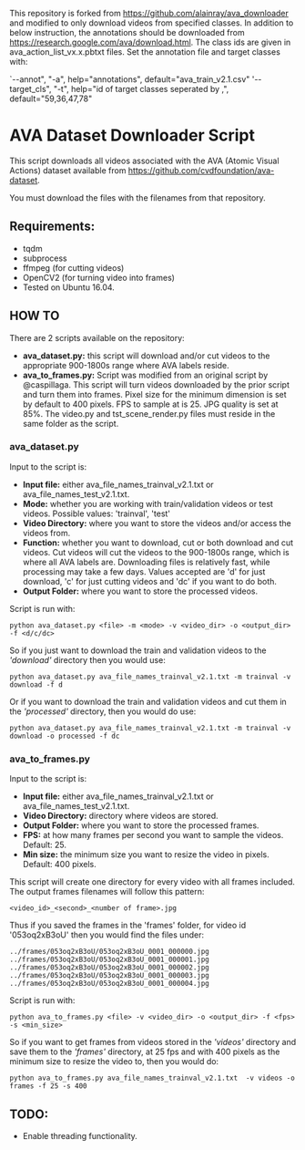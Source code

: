This repository is forked from https://github.com/alainray/ava_downloader and modified to only download videos from specified classes. 
In addition to below instruction, the annotations should be downloaded from https://research.google.com/ava/download.html.
The class ids are given in ava_action_list_vx.x.pbtxt files. 
Set the annotation file and target classes with:

`--annot", "-a", help="annotations", default="ava_train_v2.1.csv"
'--target_cls", "-t", help="id of target classes seperated by ,", default="59,36,47,78"


# AVA Dataset Downloader Script

This script downloads all videos associated with the AVA (Atomic Visual Actions) dataset available from https://github.com/cvdfoundation/ava-dataset. 

You must download the files with the filenames from that repository.

## Requirements:
* tqdm
* subprocess
* ffmpeg (for cutting videos)
* OpenCV2 (for turning video into frames)
* Tested on Ubuntu 16.04.

## HOW TO
There are 2 scripts available on the repository:
* **ava_dataset.py:** this script will download and/or cut videos to the appropriate 900-1800s range where AVA labels reside. 
* **ava_to_frames.py:** Script was modified from an original script by @caspillaga. This script will turn videos downloaded by the prior script and turn them into frames. Pixel size for the minimum dimension is set by default to 400 pixels. FPS to sample at is 25. JPG quality is set at 85%. The video.py and tst_scene_render.py files must reside in the same folder as the script.

### ava_dataset.py
Input to the script is:

* **Input file:** either ava_file_names_trainval_v2.1.txt or ava_file_names_test_v2.1.txt.
* **Mode:** whether you are working with train/validation videos or test videos. Possible values: 'trainval', 'test'
* **Video Directory:** where you want to store the videos and/or access the videos from.
* **Function:** whether you want to download, cut or both download and cut videos. Cut videos will cut the videos to the 900-1800s range, which is where all AVA labels are. Downloading files is relatively fast, while processing may take a few days. Values accepted are 'd' for just download, 'c' for just cutting videos and 'dc' if you want to do both.
* **Output Folder:** where you want to store the processed videos.

Script is run with:

`python ava_dataset.py <file> -m <mode> -v <video_dir> -o <output_dir> -f <d/c/dc>`

So if you just want to download the train and validation videos to the *'download'* directory then you would use:

`python ava_dataset.py ava_file_names_trainval_v2.1.txt -m trainval -v download -f d`

Or if you want to download the train and validation videos and cut them in the *'processed'* directory, then you would do use:

`python ava_dataset.py ava_file_names_trainval_v2.1.txt -m trainval -v download -o processed -f dc`

### ava_to_frames.py
Input to the script is:

* **Input file:** either ava_file_names_trainval_v2.1.txt or ava_file_names_test_v2.1.txt.
* **Video Directory:** directory where videos are stored.
* **Output Folder:** where you want to store the processed frames. 
* **FPS:** at how many frames per second you want to sample the videos. Default: 25.
* **Min size:** the minimum size you want to resize the video in pixels. Default: 400 pixels.

This script will create one directory for every video with all frames included. The output frames filenames will follow this pattern:

`<video_id>_<second>_<number of frame>.jpg`

Thus if you saved the frames in the 'frames' folder, for video id '053oq2xB3oU' then you would find the files under:

`../frames/053oq2xB3oU/053oq2xB3oU_0001_000000.jpg
../frames/053oq2xB3oU/053oq2xB3oU_0001_000001.jpg
../frames/053oq2xB3oU/053oq2xB3oU_0001_000002.jpg
../frames/053oq2xB3oU/053oq2xB3oU_0001_000003.jpg
../frames/053oq2xB3oU/053oq2xB3oU_0001_000004.jpg`

Script is run with:

`python ava_to_frames.py <file> -v <video_dir> -o <output_dir> -f <fps> -s <min_size>`

So if you want to get frames from videos stored in the *'videos'* directory and save them to the *'frames'* directory, at 25 fps and with 400 pixels as the minimum size to resize the video to, then you would do:

`python ava_to_frames.py ava_file_names_trainval_v2.1.txt  -v videos -o frames -f 25 -s 400`

## TODO:
* Enable threading functionality.
